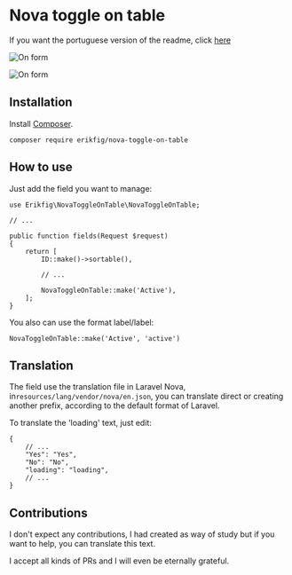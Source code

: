 # Nova toggle on table

If you want the portuguese version of the readme, click [here](./README.md) 

![On form](./index_form.gif)

![On form](./details.png)

## Installation

Install [Composer](https://getcomposer.org/).

```
composer require erikfig/nova-toggle-on-table
```

## How to use

Just add the field you want to manage:

```
use Erikfig\NovaToggleOnTable\NovaToggleOnTable;

// ...

public function fields(Request $request)
{
    return [
        ID::make()->sortable(),

        // ...

        NovaToggleOnTable::make('Active'),
    ];
}

```

You also can use the format label/label:

```
NovaToggleOnTable::make('Active', 'active')
```

## Translation

The field use the translation file in Laravel Nova, in`resources/lang/vendor/nova/en.json`, you can translate direct or creating another prefix, according to the default format of Laravel.

To translate the 'loading' text, just edit:

```
{
    // ...
    "Yes": "Yes",
    "No": "No",
    "loading": "loading",
    // ...
}
```

## Contributions

I don't expect any contributions, I had created as way of study but if you want to help, you can translate this text.

I accept all kinds of PRs and I will even be eternally grateful.
